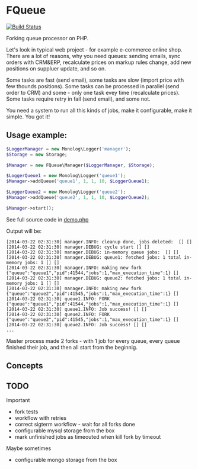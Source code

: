 # FQueue

[![Build Status](https://travis-ci.org/caseycs/fqueue.svg?branch=master)](https://travis-ci.org/caseycs/fqueue)

Forking queue processor on PHP.

Let's look in typical web project - for example e-commerce online shop. There are a lot of reasons,
why you need queues: sending emails, sync orders with CRM&ERP, recalculate prices on markup rules change,
add new positions on suppluer update, and so on.

Some tasks are fast (send email), some tasks are slow (import price with few thounds positions).
Some tasks can be processed in parallel (send order to CRM) and some - only one task evey time (recalculate prices).
Some tasks require retry in fail (send email), and some not.

You need a system to run all this kinds of jobs, make it configurable, make it simple. You got it!

## Usage example:

```php
$LoggerManager = new Monolog\Logger('manager');
$Storage = new Storage;

$Manager = new FQueue\Manager($LoggerManager, $Storage);

$LoggerQueue1 = new Monolog\Logger('queue1');
$Manager->addQueue('queue1', 1, 1, 10, $LoggerQueue1);

$LoggerQueue2 = new Monolog\Logger('queue2');
$Manager->addQueue('queue2', 1, 1, 10, $LoggerQueue2);

$Manager->start();
```

See full source code in [demo.php](demo.php)

Output will be:

```
[2014-03-22 02:31:30] manager.INFO: cleanup done, jobs deleted:  [] []
[2014-03-22 02:31:30] manager.DEBUG: cycle start [] []
[2014-03-22 02:31:30] manager.DEBUG: in-memory queue jobs:  [] []
[2014-03-22 02:31:30] manager.DEBUG: queue1: fetched jobs: 1 total in-memory jobs: 1 [] []
[2014-03-22 02:31:30] manager.INFO: making new fork {"queue":"queue1","pid":41544,"jobs":1,"max_execution_time":1} []
[2014-03-22 02:31:30] manager.DEBUG: queue2: fetched jobs: 1 total in-memory jobs: 1 [] []
[2014-03-22 02:31:30] manager.INFO: making new fork {"queue":"queue2","pid":41545,"jobs":1,"max_execution_time":1} []
[2014-03-22 02:31:30] queue1.INFO: FORK {"queue":"queue1","pid":41544,"jobs":1,"max_execution_time":1} []
[2014-03-22 02:31:30] queue1.INFO: Job success! [] []
[2014-03-22 02:31:30] queue2.INFO: FORK {"queue":"queue2","pid":41545,"jobs":1,"max_execution_time":1} []
[2014-03-22 02:31:30] queue2.INFO: Job success! [] []
...
```

Master process made 2 forks - with 1 job for every queue, every queue finished their job,
and then all start from the beginnig.

## Concepts


## TODO

Important

 * fork tests
 * workflow with retries
 * correct sigterm workflow - wait for all forks done
 * configurable mysql storage from the box
 * mark unfinished jobs as timeouted when kill fork by timeout

Maybe sometimes

 * configurable mongo storage from the box
